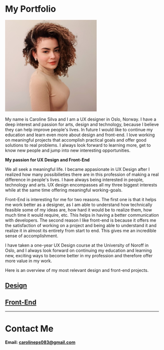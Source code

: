 # My Portfolio

![me](/Images/me.jpg)

My name is Caroline Silva and I am a UX designer in Oslo, Norway. 
I have a deep interest and passion for arts, design and technology, because I believe they can help improve people's lives.
In future I would like to continue my education and learn even more about design and front-end.
I love working on meaningful projects that accomplish practical goals and offer good solutions to real problems. 
I always look forward to learning more, get to know new people and jump into new interesting opportunities.

<b>My passion for UX Design and Front-End</b>

We all seek a meaningful life. I became appasionate in UX Design after I realized how many possibilieties there are in this
profession of making a real difference in people's lives. I have always being interested in people, technology and arts. 
UX design encompasses all my three biggest interests while at the same time offering meaningful working-goals.

Front-End is interesting for me for two reasons. 
The first one is that it helps me work better as a designer, as I am able to understand how technically feasible some of my
ideas are, how hard it would be to realize them, how much time it would require, etc. This helps in having a better communication
with developers. 
The second reason I like front-end is because it offers me the satisfaction of working on a project and being able to understand it 
and realize it in almost its entirety from start to end. This gives me an incredible sense of accomplishment. 

I have taken a one-year UX Design course at the University of Noroff in Oslo, and I always look forward on continuing my education
and learning new, exciting ways to become better in my profession and therefore offer more value in my work.

Here is an overview of my most relevant design and front-end projects.

## [Design](/Design)

## [Front-End](https://github.com/ux-me/intime)

---------------------------------------------------------------------

# Contact Me

<b> Email: carolineps083@gmail.com
